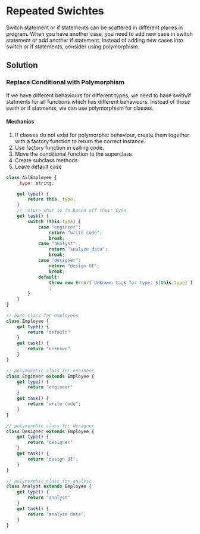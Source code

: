 # Repeated Swichtes
Switch statement or if statements can be scattered in different places in program.
When you have another case, you need to add new case in switch statement or add another if statement.
Instead of adding new cases into switch or if statements, consider using polymorphism.

## Solution
### Replace Conditional with Polymorphism
If we have different behaviours for different types, we need to have swith/if statments for all functions which has different behaviours. Instead of those swith or if statments, we can use polymorphism for classes.

#### Mechanics
1. If classes do not exist for polymorphic behaviour, create them together with a factory function to return the correct instance.
2. Use factory function in calling code.
3. Move the conditional function to the superclass
4. Create subclass methods
5. Leave default case

```js
class AllEmployee {
    _type: string;

    get type() {
        return this._type;
    }
    // return what to do based off their type
    get task() {
        switch (this.type) {
            case "engineer":
                return "write code";
                break;
            case "analyst":
                return "analyze data";
                break;
            case "designer":
                return "design UI";
                break;
            default:
                throw new Error(`Unknown task for type: ${this.type}`);
                ;
        }
    }
}

// base class for employees
class Employee {
    get type() {
        return "default"
    }
    get task() {
        return "unknown"
    }
}

// polymorphic class for engineer
class Engineer extends Employee {
    get type() {
        return "engineer"
    }
    get task() {
        return "write code";   
    }
}

// polymorphic class for designer
class Designer extends Employee {
    get type() {
        return "designer"
    }
    get task() {
        return "design UI";   
    }
}

// polymorphic class for analyst
class Analyst extends Employee {
    get type() {
        return "analyst"
    }
    get task() {
        return "analyze data";   
    }
}
```